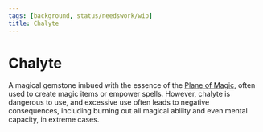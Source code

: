 ```yaml
---
tags: [background, status/needswork/wip]
title: Chalyte
---
```

# Chalyte

A magical gemstone imbued with the essence of the [Plane of Magic](<../../cosmology/multiverse/energy-realms/plane-of-magic.md>), often used to create magic items or empower spells. However, chalyte is dangerous to use, and excessive use often leads to negative consequences, including burning out all magical ability and even mental capacity, in extreme cases. 